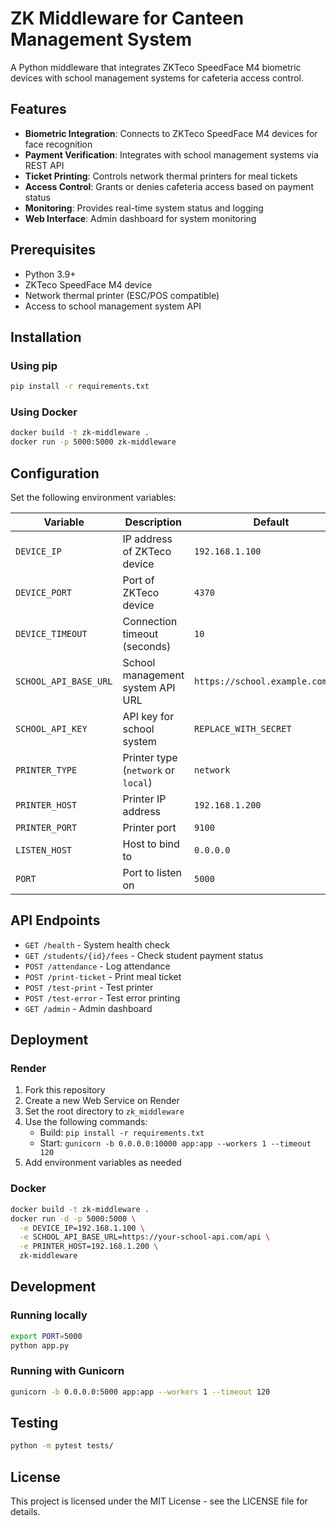 # ZK Middleware for Canteen Management System

A Python middleware that integrates ZKTeco SpeedFace M4 biometric devices with school management systems for cafeteria access control.

## Features

- **Biometric Integration**: Connects to ZKTeco SpeedFace M4 devices for face recognition
- **Payment Verification**: Integrates with school management systems via REST API
- **Ticket Printing**: Controls network thermal printers for meal tickets
- **Access Control**: Grants or denies cafeteria access based on payment status
- **Monitoring**: Provides real-time system status and logging
- **Web Interface**: Admin dashboard for system monitoring

## Prerequisites

- Python 3.9+
- ZKTeco SpeedFace M4 device
- Network thermal printer (ESC/POS compatible)
- Access to school management system API

## Installation

### Using pip

```bash
pip install -r requirements.txt
```

### Using Docker

```bash
docker build -t zk-middleware .
docker run -p 5000:5000 zk-middleware
```

## Configuration

Set the following environment variables:

| Variable | Description | Default |
|----------|-------------|---------|
| `DEVICE_IP` | IP address of ZKTeco device | `192.168.1.100` |
| `DEVICE_PORT` | Port of ZKTeco device | `4370` |
| `DEVICE_TIMEOUT` | Connection timeout (seconds) | `10` |
| `SCHOOL_API_BASE_URL` | School management system API URL | `https://school.example.com/api` |
| `SCHOOL_API_KEY` | API key for school system | `REPLACE_WITH_SECRET` |
| `PRINTER_TYPE` | Printer type (`network` or `local`) | `network` |
| `PRINTER_HOST` | Printer IP address | `192.168.1.200` |
| `PRINTER_PORT` | Printer port | `9100` |
| `LISTEN_HOST` | Host to bind to | `0.0.0.0` |
| `PORT` | Port to listen on | `5000` |

## API Endpoints

- `GET /health` - System health check
- `GET /students/{id}/fees` - Check student payment status
- `POST /attendance` - Log attendance
- `POST /print-ticket` - Print meal ticket
- `POST /test-print` - Test printer
- `POST /test-error` - Test error printing
- `GET /admin` - Admin dashboard

## Deployment

### Render

1. Fork this repository
2. Create a new Web Service on Render
3. Set the root directory to `zk_middleware`
4. Use the following commands:
   - Build: `pip install -r requirements.txt`
   - Start: `gunicorn -b 0.0.0.0:10000 app:app --workers 1 --timeout 120`
5. Add environment variables as needed

### Docker

```bash
docker build -t zk-middleware .
docker run -d -p 5000:5000 \
  -e DEVICE_IP=192.168.1.100 \
  -e SCHOOL_API_BASE_URL=https://your-school-api.com/api \
  -e PRINTER_HOST=192.168.1.200 \
  zk-middleware
```

## Development

### Running locally

```bash
export PORT=5000
python app.py
```

### Running with Gunicorn

```bash
gunicorn -b 0.0.0.0:5000 app:app --workers 1 --timeout 120
```

## Testing

```bash
python -m pytest tests/
```

## License

This project is licensed under the MIT License - see the LICENSE file for details.